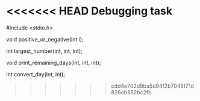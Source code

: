 <<<<<<< HEAD
Debugging task
=======
#include <stdio.h>



void positive_or_negative(int i);

int largest_number(int, int, int);

void print_remaining_days(int, int, int);

int convert_day(int, int);



>>>>>>> cdd4e702d9ba5d94f2b7045f71d826eb852bc2fb
